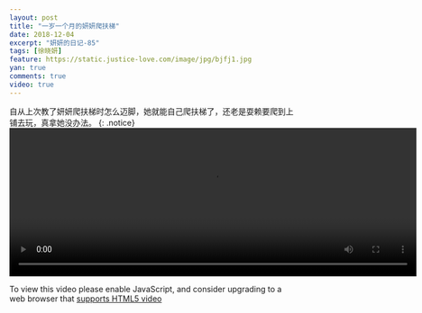 ```yaml
---
layout: post
title: "一岁一个月的妍妍爬扶梯"
date: 2018-12-04
excerpt: "妍妍的日记-85"
tags: [徐晓妍]
feature: https://static.justice-love.com/image/jpg/bjfj1.jpg
yan: true
comments: true
video: true
---
```

自从上次教了妍妍爬扶梯时怎么迈脚，她就能自己爬扶梯了，还老是耍赖要爬到上铺去玩，真拿她没办法。
{: .notice}
<video id="my-video" class="video-js vjs-16-9 clipboard" controls preload="auto" width="722" height="264" data-setup="{}">
    <source src="{{ site.staticUrl }}/yanyan/video/pachuangyasuo.mp4" type='video/mp4'>
    <p class="vjs-no-js">
      To view this video please enable JavaScript, and consider upgrading to a web browser that
      <a href="http://videojs.com/html5-video-support/" target="_blank">supports HTML5 video</a>
    </p>
</video>
